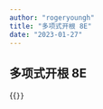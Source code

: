 ```yaml
---
author: "rogeryoungh"
title: "多项式开根 8E"
date: "2023-01-27"
---
```


## 多项式开根 8E

{{<code file="./sqrt-8E-nt-block.hpp" lang="cpp">}}

